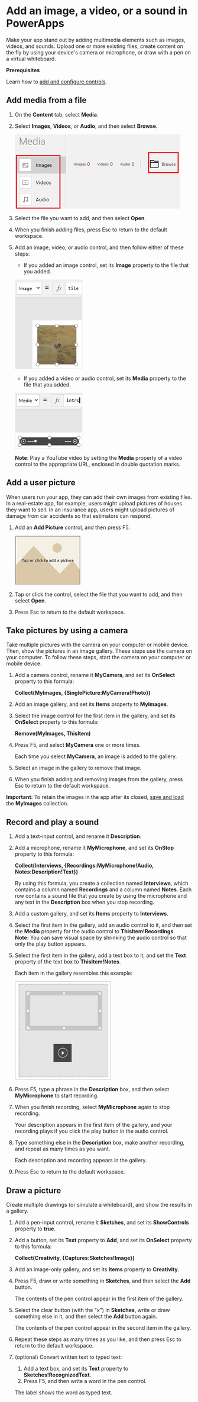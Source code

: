 <properties
	pageTitle="Add an image, a video, or a sound | Microsoft PowerApps"
	description="Add an image file, play a video file, draw a picture with a pen, take a picture with a camera, or record and play an audio file"
	services=""
	suite="powerapps"
	documentationCenter=""
	authors="MandiOhlinger"
	manager="dwrede"
	editor=""/>

<tags
   ms.service="powerapps"
   ms.devlang="na"
   ms.topic="article"
   ms.tgt_pltfrm="na"
   ms.workload="na"
   ms.date="11/30/2015"
   ms.author="mandia"/>

# Add an image, a video, or a sound in PowerApps

Make your app stand out by adding multimedia elements such as images, videos, and sounds. Upload one or more existing files, create content on the fly by using your device's camera or microphone, or draw with a pen on a virtual whiteboard.

**Prerequisites**

Learn how to [add and configure controls](add-configure-controls.md).

## Add media from a file ##

1. On the **Content** tab, select **Media**.
1. Select **Images**, **Videos**, or **Audio**, and then select **Browse**.

	![Add an image, a video, or an audio file](./media/add-images-pictures-audio-video/add-image-video-audio-file.png)

1. Select the file you want to add, and then select **Open**.
1. When you finish adding files, press Esc to return to the default workspace.
1. Add an image, video, or audio control, and then follow either of these steps:
	- If you added an image control, set its **Image** property to the file that you added.

	![Set Image property](./media/add-images-pictures-audio-video/add-tile-image.png)

	- If you added a video or audio control, set its **Media** property to the file that you added.

	![Set Media property](./media/add-images-pictures-audio-video/add-intro-sound.png)

	**Note**: Play a YouTube video by setting the **Media** property of a video control to the appropriate URL, enclosed in double quotation marks.

## Add a user picture ##
When users run your app, they can add their own images from existing files. In a real-estate app, for example, users might upload pictures of houses they want to sell. In an insurance app, users might upload pictures of damage from car accidents so that estimators can respond.

1. Add an **Add Picture** control, and then press F5.

	![Set Media property](./media/add-images-pictures-audio-video/add-picture.png)

1. Tap or click the control, select the file that you want to add, and then select **Open**.
1. Press Esc to return to the default workspace.

## Take pictures by using a camera
Take multiple pictures with the camera on your computer or mobile device. Then, show the pictures in an image gallery. These steps use the camera on your computer. To follow these steps, start the camera on your computer or mobile device.

1. Add a camera control, rename it **MyCamera**, and set its **OnSelect** property to this formula:

	**Collect(MyImages, {SinglePicture:MyCamera!Photo})**

1. Add an image gallery, and set its **Items** property to **MyImages**.

1. Select the image control for the first item in the gallery, and set its **OnSelect** property to this formula:

	**Remove(MyImages, ThisItem)**

1. Press F5, and select **MyCamera** one or more times.

	Each time you select **MyCamera**, an image is added to the gallery.

1. Select an image in the gallery to remove that image.

1. When you finish adding and removing images from the gallery, press Esc to return to the default workspace.

**Important:** To retain the images in the app after its closed, [save and load](function-savedata-loaddata.md) the **MyImages** collection.

## Record and play a sound
1. Add a text-input control, and rename it **Description**.
1. Add a microphone, rename it **MyMicrophone**, and set its **OnStop** property to this formula:

	**Collect(Interviews, {Recordings:MyMicrophone!Audio, Notes:Description!Text})**  

	By using this formula, you create a collection named **Interviews**, which contains a column named **Recordings** and a column named **Notes**. Each row contains a sound file that you create by using the microphone and any text in the **Description** box when you stop recording.

1. Add a custom gallery, and set its **Items** property to **Interviews**.
1. Select the first item in the gallery, add an audio control to it, and then set the **Media** property for the audio control to **ThisItem!Recordings**.  
	**Note:** You can save visual space by shrinking the audio control so that only the play button appears.
1. Select the first item in the gallery, add a text box to it, and set the **Text** property of the text box to **ThisItem!Notes**.

	Each item in the gallery resembles this example:

	![Gallery with text box and audio control](./media/add-images-pictures-audio-video/gallery.png)

1. Press F5, type a phrase in the **Description** box, and then select **MyMicrophone** to start recording.

1. When you finish recording, select **MyMicrophone** again to stop recording.

	Your description appears in the first item of the gallery, and your recording plays if you click the play button in the audio control.

1. Type something else in the **Description** box, make another recording, and repeat as many times as you want.

	Each description and recording appears in the gallery.

1. Press Esc to return to the default workspace.

## Draw a picture ##
Create multiple drawings (or simulate a whiteboard), and show the results in a gallery.

1. Add a pen-input control, rename it **Sketches**, and set its **ShowControls** property to **true**.
1. Add a button, set its **Text** property to **Add**, and set its **OnSelect** property to this formula:

	**Collect(Creativity, {Captures:Sketches!Image})**

1. Add an image-only gallery, and set its **Items** property to **Creativity**.

1. Press F5, draw or write something in **Sketches**, and then select the **Add** button.

	The contents of the pen control appear in the first item of the gallery.

1. Select the clear button (with the "x") in **Sketches**, write or draw something else in it, and then select the **Add** button again.

	The contents of the pen control appear in the second item in the gallery.

1. Repeat these steps as many times as you like, and then press Esc to return to the default workspace.

1. (optional) Convert written text to typed text:

	1. Add a text box, and set its **Text** property to **Sketches!RecognizedText**.
	1. Press F5, and then write a word in the pen control.

	The label shows the word as typed text.
